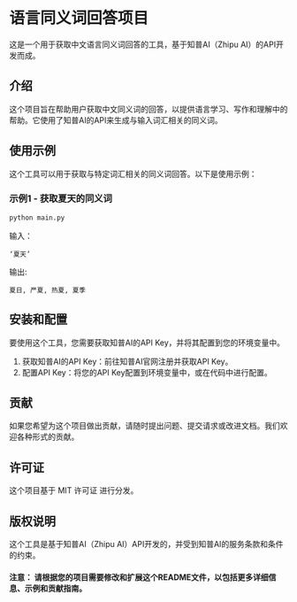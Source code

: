 # 语言同义词回答项目

这是一个用于获取中文语言同义词回答的工具，基于知普AI（Zhipu AI）的API开发而成。

## 介绍

这个项目旨在帮助用户获取中文同义词的回答，以提供语言学习、写作和理解中的帮助。它使用了知普AI的API来生成与输入词汇相关的同义词。

## 使用示例

这个工具可以用于获取与特定词汇相关的同义词回答。以下是使用示例：

### 示例1 - 获取夏天的同义词

```python
python main.py
```

输入：

```
‘夏天’
```
输出:

```
夏日, 严夏, 热夏, 夏季
```

## 安装和配置
要使用这个工具，您需要获取知普AI的API Key，并将其配置到您的环境变量中。

1. 获取知普AI的API Key：前往知普AI官网注册并获取API Key。
2. 配置API Key：将您的API Key配置到环境变量中，或在代码中进行配置。

## 贡献
如果您希望为这个项目做出贡献，请随时提出问题、提交请求或改进文档。我们欢迎各种形式的贡献。

## 许可证
这个项目基于 MIT 许可证 进行分发。

## 版权说明
这个工具是基于知普AI（Zhipu AI）API开发的，并受到知普AI的服务条款和条件的约束。

#### 注意： 请根据您的项目需要修改和扩展这个README文件，以包括更多详细信息、示例和贡献指南。




